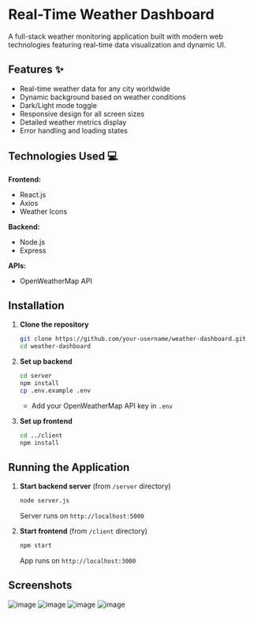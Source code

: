 # Real-Time Weather Dashboard


A full-stack weather monitoring application built with modern web technologies featuring real-time data visualization and dynamic UI.

## Features ✨

- Real-time weather data for any city worldwide
- Dynamic background based on weather conditions
- Dark/Light mode toggle
- Responsive design for all screen sizes
- Detailed weather metrics display
- Error handling and loading states

## Technologies Used 💻

**Frontend:**
- React.js
- Axios
- Weather Icons

**Backend:**
- Node.js
- Express

**APIs:**
- OpenWeatherMap API


## Installation

1. **Clone the repository**
   ```bash
   git clone https://github.com/your-username/weather-dashboard.git
   cd weather-dashboard
   ```

2. **Set up backend**
   ```bash
   cd server
   npm install
   cp .env.example .env
   ```
   - Add your OpenWeatherMap API key in `.env`

3. **Set up frontend**
   ```bash
   cd ../client
   npm install
   ```

## Running the Application

1. **Start backend server** (from `/server` directory)
   ```bash
   node server.js
   ```
   Server runs on `http://localhost:5000`

2. **Start frontend** (from `/client` directory)
   ```bash
   npm start
   ```
   App runs on `http://localhost:3000`


## Screenshots

![image](https://github.com/user-attachments/assets/b1ab48d0-42bb-48e2-b706-795a133a9b46)   ![image](https://github.com/user-attachments/assets/5d57e092-f821-4e3a-807a-f00e9eba4c81)
![image](https://github.com/user-attachments/assets/d57142ea-e864-44b1-b779-f49fdc5fdc3c)   ![image](https://github.com/user-attachments/assets/f240a060-a991-4759-9054-75edfb9f63bf)



